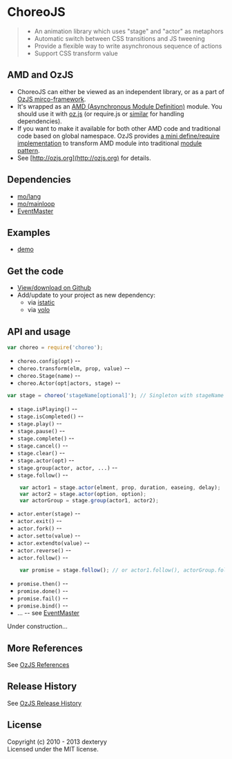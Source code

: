 <!---
layout: intro
title: ChoreoJS
-->

# ChoreoJS

> * An animation library which uses "stage" and "actor" as metaphors
> * Automatic switch between CSS transitions and JS tweening
> * Provide a flexible way to write asynchronous sequence of actions
> * Support CSS transform value

## AMD and OzJS

* ChoreoJS can either be viewed as an independent library, or as a part of [OzJS mirco-framework](http://ozjs.org/#framework).
* It's wrapped as an [AMD (Asynchronous Module Definition)](https://github.com/amdjs/amdjs-api/wiki/AMD) module. You should use it with [oz.js](http://ozjs.org/#start) (or require.js or [similar](http://wiki.commonjs.org/wiki/Implementations) for handling dependencies). 
* If you want to make it available for both other AMD code and traditional code based on global namespace. OzJS provides [a mini define/require implementation](http://ozjs.org/examples/adapter/) to transform AMD module into traditional [module pattern](http://www.adequatelygood.com/2010/3/JavaScript-Module-Pattern-In-Depth).
* See [http://ozjs.org](http://ozjs.org) for details.

## Dependencies

* [mo/lang](https://github.com/dexteryy/mo)
* [mo/mainloop](https://github.com/dexteryy/mo)
* [EventMaster](https://github.com/dexteryy/EventMaster)

## Examples

* [demo](http://ozjs.org/ChoreoJS/examples/)

## Get the code

* [View/download on Github](https://github.com/dexteryy/ChoreoJS/blob/master/choreo.js)
* Add/update to your project as new dependency:
    * via [istatic](https://github.com/mockee/istatic.git)
    * via [volo](https://github.com/volojs/volo)

## API and usage

```javascript
var choreo = require('choreo');
```

* `choreo.config(opt)` -- 
* `choreo.transform(elm, prop, value)` -- 
* `choreo.Stage(name)` -- 
* `choreo.Actor(opt|actors, stage)` -- 

```javascript
var stage = choreo('stageName[optional]'); // Singleton with stageName
```

* `stage.isPlaying()` -- 
* `stage.isCompleted()` -- 
* `stage.play()` -- 
* `stage.pause()` -- 
* `stage.complete()` -- 
* `stage.cancel()` -- 
* `stage.clear()` -- 
* `stage.actor(opt)` -- 
* `stage.group(actor, actor, ...)` -- 
* `stage.follow()` -- 

```javascript
    var actor1 = stage.actor(elment, prop, duration, easeing, delay);
    var actor2 = stage.actor(option, option);
    var actorGroup = stage.group(actor1, actor2);
```

* `actor.enter(stage)` -- 
* `actor.exit()` -- 
* `actor.fork()` -- 
* `actor.setto(value)` -- 
* `actor.extendto(value)` -- 
* `actor.reverse()` -- 
* `actor.follow()` -- 

```javascript
    var promise = stage.follow(); // or actor1.follow(), actorGroup.follow()
```

* `promise.then()` -- 
* `promise.done()` -- 
* `promise.fail()` -- 
* `promise.bind()` -- 
* ... -- see [EventMaster](https://github.com/dexteryy/EventMaster)

Under construction...

## More References

See [OzJS References](http://ozjs.org/#ref)

## Release History

See [OzJS Release History](http://ozjs.org/#release)

## License

Copyright (c) 2010 - 2013 dexteryy  
Licensed under the MIT license.


